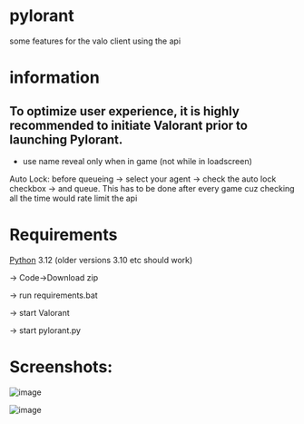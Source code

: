 # pylorant
some features for the valo client using the api

# information
  ## To optimize user experience, it is highly recommended to initiate Valorant prior to launching Pylorant.

  - use name reveal only when in game (not while in loadscreen)

  Auto Lock: before queueing -> select your agent -> check the auto lock checkbox -> and queue.
            This has to be done after every game cuz checking all the time would rate limit the api

# Requirements
  [Python](https://www.python.org/downloads/) 3.12 (older versions 3.10 etc should work)

  -> Code->Download zip
    
  -> run requirements.bat
  
  -> start Valorant
  
  -> start pylorant.py

# Screenshots:
  ![image](https://github.com/leopardbyte/pylorant/assets/164386226/b56c62c8-cbb5-4856-aafd-d593c012d70d)

  ![image](https://github.com/leopardbyte/pylorant/assets/164386226/bc8922a5-2e6f-484a-b6ec-0f824fbfae1f)


  

